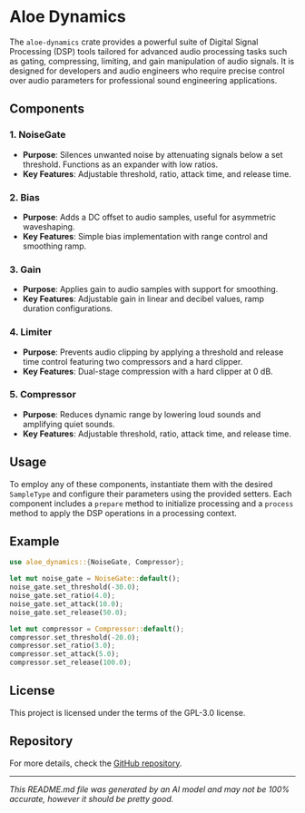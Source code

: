 # Aloe Dynamics

The `aloe-dynamics` crate provides a powerful suite of Digital Signal Processing (DSP) tools tailored for advanced audio processing tasks such as gating, compressing, limiting, and gain manipulation of audio signals. It is designed for developers and audio engineers who require precise control over audio parameters for professional sound engineering applications.

## Components

### 1. NoiseGate
- **Purpose**: Silences unwanted noise by attenuating signals below a set threshold. Functions as an expander with low ratios.
- **Key Features**: Adjustable threshold, ratio, attack time, and release time.

### 2. Bias
- **Purpose**: Adds a DC offset to audio samples, useful for asymmetric waveshaping.
- **Key Features**: Simple bias implementation with range control and smoothing ramp.

### 3. Gain
- **Purpose**: Applies gain to audio samples with support for smoothing.
- **Key Features**: Adjustable gain in linear and decibel values, ramp duration configurations.

### 4. Limiter
- **Purpose**: Prevents audio clipping by applying a threshold and release time control featuring two compressors and a hard clipper.
- **Key Features**: Dual-stage compression with a hard clipper at 0 dB.

### 5. Compressor
- **Purpose**: Reduces dynamic range by lowering loud sounds and amplifying quiet sounds.
- **Key Features**: Adjustable threshold, ratio, attack time, and release time.

## Usage
To employ any of these components, instantiate them with the desired `SampleType` and configure their parameters using the provided setters. Each component includes a `prepare` method to initialize processing and a `process` method to apply the DSP operations in a processing context.

## Example
```rust
use aloe_dynamics::{NoiseGate, Compressor};

let mut noise_gate = NoiseGate::default();
noise_gate.set_threshold(-30.0);
noise_gate.set_ratio(4.0);
noise_gate.set_attack(10.0);
noise_gate.set_release(50.0);

let mut compressor = Compressor::default();
compressor.set_threshold(-20.0);
compressor.set_ratio(3.0);
compressor.set_attack(5.0);
compressor.set_release(100.0);
```

## License
This project is licensed under the terms of the GPL-3.0 license.

## Repository
For more details, check the [GitHub repository](https://github.com/klebs6/aloe-rs).

---

_This README.md file was generated by an AI model and may not be 100% accurate, however it should be pretty good._